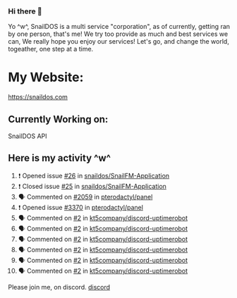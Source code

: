 ### Hi there 👋
Yo ^w^,
SnailDOS is a multi service "corporation", as of currently, getting ran by one person, that's me!
We try too provide as much and best services we can, We really hope you enjoy our services!
Let's go, and change the world, togeather, one step at a time.
# My Website:
https://snaildos.com
## Currently Working on:
SnailDOS API
## Here is my activity ^w^
<!--START_SECTION:activity-->
1. ❗️ Opened issue [#26](https://github.com/snaildos/SnailFM-Application/issues/26) in [snaildos/SnailFM-Application](https://github.com/snaildos/SnailFM-Application)
2. ❗️ Closed issue [#25](https://github.com/snaildos/SnailFM-Application/issues/25) in [snaildos/SnailFM-Application](https://github.com/snaildos/SnailFM-Application)
3. 🗣 Commented on [#2059](https://github.com/pterodactyl/panel/issues/2059) in [pterodactyl/panel](https://github.com/pterodactyl/panel)
4. ❗️ Opened issue [#3370](https://github.com/pterodactyl/panel/issues/3370) in [pterodactyl/panel](https://github.com/pterodactyl/panel)
5. 🗣 Commented on [#2](https://github.com/kt5company/discord-uptimerobot/issues/2) in [kt5company/discord-uptimerobot](https://github.com/kt5company/discord-uptimerobot)
6. 🗣 Commented on [#2](https://github.com/kt5company/discord-uptimerobot/issues/2) in [kt5company/discord-uptimerobot](https://github.com/kt5company/discord-uptimerobot)
7. 🗣 Commented on [#2](https://github.com/kt5company/discord-uptimerobot/issues/2) in [kt5company/discord-uptimerobot](https://github.com/kt5company/discord-uptimerobot)
8. 🗣 Commented on [#2](https://github.com/kt5company/discord-uptimerobot/issues/2) in [kt5company/discord-uptimerobot](https://github.com/kt5company/discord-uptimerobot)
9. 🗣 Commented on [#2](https://github.com/kt5company/discord-uptimerobot/issues/2) in [kt5company/discord-uptimerobot](https://github.com/kt5company/discord-uptimerobot)
10. 🗣 Commented on [#2](https://github.com/kt5company/discord-uptimerobot/issues/2) in [kt5company/discord-uptimerobot](https://github.com/kt5company/discord-uptimerobot)
<!--END_SECTION:activity-->
Please join me, on discord.
[discord](https://invite.gg/snaildos)
